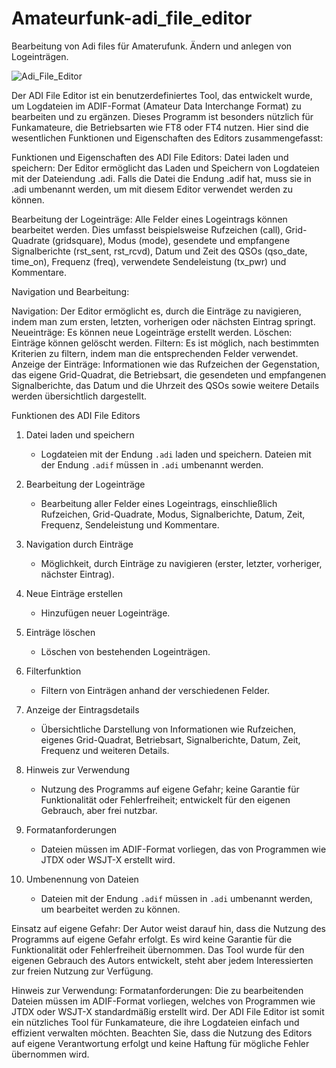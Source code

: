 # Amateurfunk-adi_file_editor
Bearbeitung von Adi files für Amaterufunk. Ändern und anlegen von Logeinträgen.

![Adi_File_Editor](https://github.com/benrun007/Amateurfunk-adi_file_editor/assets/174305744/1f9df540-2701-4fcf-827f-aa920a0ceb1b)

Der ADI File Editor ist ein benutzerdefiniertes Tool, das entwickelt wurde, um Logdateien im ADIF-Format (Amateur Data Interchange Format) zu bearbeiten und zu ergänzen. Dieses Programm ist besonders nützlich für Funkamateure, die Betriebsarten wie FT8 oder FT4 nutzen. Hier sind die wesentlichen Funktionen und Eigenschaften des Editors zusammengefasst:

Funktionen und Eigenschaften des ADI File Editors:
Datei laden und speichern: Der Editor ermöglicht das Laden und Speichern von Logdateien mit der Dateiendung .adi. Falls die Datei die Endung .adif hat, muss sie in .adi umbenannt werden, um mit diesem Editor verwendet werden zu können.

Bearbeitung der Logeinträge: Alle Felder eines Logeintrags können bearbeitet werden. Dies umfasst beispielsweise Rufzeichen (call), Grid-Quadrate (gridsquare), Modus (mode), gesendete und empfangene Signalberichte (rst_sent, rst_rcvd), Datum und Zeit des QSOs (qso_date, time_on), Frequenz (freq), verwendete Sendeleistung (tx_pwr) und Kommentare.

Navigation und Bearbeitung:

Navigation: Der Editor ermöglicht es, durch die Einträge zu navigieren, indem man zum ersten, letzten, vorherigen oder nächsten Eintrag springt.
Neueinträge: Es können neue Logeinträge erstellt werden.
Löschen: Einträge können gelöscht werden.
Filtern: Es ist möglich, nach bestimmten Kriterien zu filtern, indem man die entsprechenden Felder verwendet.
Anzeige der Einträge: Informationen wie das Rufzeichen der Gegenstation, das eigene Grid-Quadrat, die Betriebsart, die gesendeten und empfangenen Signalberichte, das Datum und die Uhrzeit des QSOs sowie weitere Details werden übersichtlich dargestellt.

Funktionen des ADI File Editors

1. Datei laden und speichern
   - Logdateien mit der Endung `.adi` laden und speichern. Dateien mit der Endung `.adif` müssen in `.adi` umbenannt werden.

2. Bearbeitung der Logeinträge
   - Bearbeitung aller Felder eines Logeintrags, einschließlich Rufzeichen, Grid-Quadrate, Modus, Signalberichte, Datum, Zeit, Frequenz, Sendeleistung und Kommentare.

3. Navigation durch Einträge
   - Möglichkeit, durch Einträge zu navigieren (erster, letzter, vorheriger, nächster Eintrag).

4. Neue Einträge erstellen
   - Hinzufügen neuer Logeinträge.

5. Einträge löschen
   - Löschen von bestehenden Logeinträgen.

6. Filterfunktion
   - Filtern von Einträgen anhand der verschiedenen Felder.

7. Anzeige der Eintragsdetails
   - Übersichtliche Darstellung von Informationen wie Rufzeichen, eigenes Grid-Quadrat, Betriebsart, Signalberichte, Datum, Zeit, Frequenz und weiteren Details.

8. Hinweis zur Verwendung
   - Nutzung des Programms auf eigene Gefahr; keine Garantie für Funktionalität oder Fehlerfreiheit; entwickelt für den eigenen Gebrauch, aber frei nutzbar.

9. Formatanforderungen
   - Dateien müssen im ADIF-Format vorliegen, das von Programmen wie JTDX oder WSJT-X erstellt wird.

10. Umbenennung von Dateien
    - Dateien mit der Endung `.adif` müssen in `.adi` umbenannt werden, um bearbeitet werden zu können.


Einsatz auf eigene Gefahr: Der Autor weist darauf hin, dass die Nutzung des Programms auf eigene Gefahr erfolgt. Es wird keine Garantie für die Funktionalität oder Fehlerfreiheit übernommen. Das Tool wurde für den eigenen Gebrauch des Autors entwickelt, steht aber jedem Interessierten zur freien Nutzung zur Verfügung.

Hinweis zur Verwendung:
Formatanforderungen: Die zu bearbeitenden Dateien müssen im ADIF-Format vorliegen, welches von Programmen wie JTDX oder WSJT-X standardmäßig erstellt wird.
Der ADI File Editor ist somit ein nützliches Tool für Funkamateure, die ihre Logdateien einfach und effizient verwalten möchten. Beachten Sie, dass die Nutzung des Editors auf eigene Verantwortung erfolgt und keine Haftung für mögliche Fehler übernommen wird.
